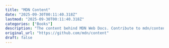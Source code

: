 ```yaml
---
title: "MDN Content"
date: "2025-09-30T00:11:40.318Z"
lastmod: "2025-09-30T00:11:40.318Z"
categories: ["Books"]
description: "The content behind MDN Web Docs. Contribute to mdn/content development by creating an account on GitHub."
original_url: "https://github.com/mdn/content"
draft: false
---
```

